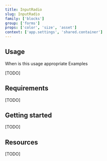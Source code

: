 ```yaml
---
title: InputRadio
slug: InputRadio
family: ['blocks']
group: ['forms']
props: ['color', 'size', 'asset']
context: ['app.settings', 'shared.container']
---
```


## Usage

When is this usage appropriate
Examples

[TODO]

## Requirements

[TODO]

## Getting started

[TODO]

## Resources

[TODO]
